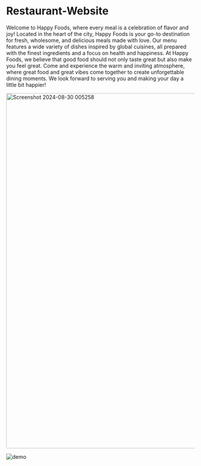 # Restaurant-Website
Welcome to Happy Foods, where every meal is a celebration of flavor and joy! Located in the heart of the city, Happy Foods is your go-to destination for fresh, wholesome, and delicious meals made with love. Our menu features a wide variety of dishes inspired by global cuisines, all prepared with the finest ingredients and a focus on health and happiness. At Happy Foods, we believe that good food should not only taste great but also make you feel great. Come and experience the warm and inviting atmosphere, where great food and great vibes come together to create unforgettable dining moments. We look forward to serving you and making your day a little bit happier!


<img width="950" alt="Screenshot 2024-08-30 005258" src="https://github.com/user-attachments/assets/2c0ec949-3ef4-439a-a695-44fcbc20fcd9">



![demo](https://github.com/user-attachments/assets/11fcf3bd-3f04-4cff-ae4f-1c97f45dec9c)

